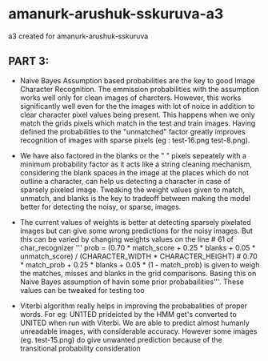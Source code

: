 # amanurk-arushuk-sskuruva-a3
a3 created for amanurk-arushuk-sskuruva

## PART 3:
- Naive Bayes Assumption based probabilities are the key to good Image Character Recognition. The emmission probabilities with the assumption works well only for clean images of charcters. However, this works significantly well even for the the images with lot of noice in addition to clear character pixel values being present. This happens when we only match the grids pixels which match in the test and train images. Having defined the probabilities to the "unmatched" factor greatly improves recognition of images with sparse pixels (eg : test-16.png test-8.png). 

- We have also factored in the blanks or the " " pixels sepeately with a minimum probability factor as it acts like a string cleaning mechanism, considering the blank spaces in the image at the places which do not outline a character, can help us detecting a character in case of sparsely pixeled image. Tweaking the weight values given to match, unmatch, and blanks is the key to tradeoff between making the model better for detecting the noisy, or sparse, images.

- The current values of weights is better at detecting sparsely pixelated images but can give some wrong predictions for the noisy images. But this can be varied by changing weights values on the line # 61 of char_recognizer ''' prob = (0.70 * match_score + 0.25 * blanks + 0.05 * unmatch_score) / (CHARACTER_WIDTH * CHARACTER_HEIGHT) # 0.70 * match_prob + 0.25 * blanks + 0.05 * (1 - match_prob) is given to weigh the matches, misses and blanks in the grid comparisons. Basing this on Naive Bayes assumption of havin some prior probabailities'''. These values can be tweaked for testing too

- Viterbi algorithm really helps in improving the probabalities of proper words. For eg: UN1TED prideicted by the HMM get's converted to UNITED when run with Viterbi.
We are able to predict almost humanly unreadable images, with considerable accuracy. However some images (eg. test-15.png) do give unwanted prediction because of the transitional probability consideration
